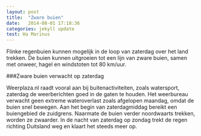 ```yaml
---
layout: post
title:  "Zware buien"
date:   2014-08-01 17:18:36
categories: jekyll update
test: Ha Marinus
---
```


Flinke regenbuien kunnen mogelijk in de loop van zaterdag over het land trekken. De buien kunnen uitgroeien tot een lijn van zware buien, samen met onweer, hagel en windstoten tot 80 km/uur.

###Zware buien verwacht op zaterdag

Weerplaza.nl raadt vooral aan bij buitenactiviteiten, zoals watersport, zaterdag de weerberichten goed in de gaten te houden.
Het weerbureau verwacht geen extreme wateroverlast zoals afgelopen maandag, omdat de buien snel bewegen.
Aan het begin van zaterdagmiddag bereikt een buiengebied de zuidgrens. Naarmate de buien verder noordwaarts trekken, worden ze zwaarder. In de nacht van zaterdag op zondag trekt de regen richting Duitsland weg en klaart het steeds meer op.